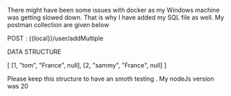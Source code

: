 There might have been some issues with docker as my Windows machine was getting slowed down. That is why I have added my SQL file as well.
My postman collection are given below 
<p>POST : {{local}}/user/addMultiple</p>
<p>DATA STRUCTURE</p>
[
    [1, "tom", "France", null],
    [2, "sammy", "France", null]
]

Please keep this structure to have an smoth testing . My nodeJs version was 20
